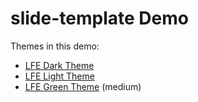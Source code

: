 # slide-template Demo

Themes in this demo:

* [LFE Dark Theme](https://lfe.io/slide-template/dark)
* [LFE Light Theme](https://lfe.io/slide-template/light)
* [LFE Green Theme](https://lfe.io/slide-template/green) (medium)
